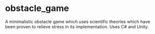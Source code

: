 # obstacle_game
A minimalistic obstacle game which uses scientific theories which have been proven to relieve stress in its implementation. Uses C# and Unity.
